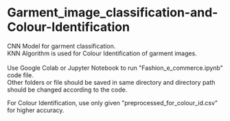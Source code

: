 # Garment_image_classification-and-Colour-Identification

CNN Model for garment classification. <br/>
KNN Algorithm is used for Colour Identification of garment images. <br/>
<br/>
Use Google Colab or Jupyter Notebook to run "Fashion_e_commerce.ipynb" code file. <br/>
Other folders or file should be saved in same directory and directory path should be changed according to the code.

For Colour Identification, use only given "preprocessed_for_colour_id.csv" for higher accuracy.





